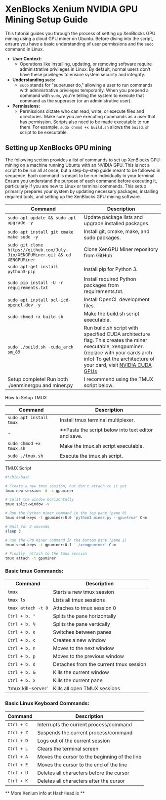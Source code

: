 # XenBlocks Xenium NVIDIA GPU Mining Setup Guide

This tutorial guides you through the process of setting up XenBlocks GPU mining using a cloud GPU miner on Ubuntu. Before diving into the script, ensure you have a basic understanding of user permissions and the `sudo` command in Linux. 

- **User Context:** 
    - Operations like installing, updating, or removing software require administrative privileges in Linux. By default, normal users don't have these privileges to ensure system security and integrity.
- **Understanding `sudo`:**
    - `sudo` stands for "superuser do," allowing a user to run commands with administrative privileges temporarily. When you prepend a command with `sudo`, you're telling the system to execute that command as the superuser (or an administrative user).
- **Permissions:**
    - Permissions dictate who can read, write, or execute files and directories. Make sure you are executing commands as a user that has permission. Scripts also need to be made executable to run them. For example, `sudo chmod +x build.sh` allows the `build.sh` script to be executable.

## Setting up XenBlocks GPU mining

The following section provides a list of commands to set up XenBlocks GPU mining on a machine running Ubuntu with an NVIDIA GPU. This is not a script to be run all at once, but a step-by-step guide meant to be followed in sequence. Each command is meant to be run individually in your terminal. Ensure you understand the purpose of each command before executing it, particularly if you are new to Linux or terminal commands. This setup primarily prepares your system by updating necessary packages, installing required tools, and setting up the XenBlocks GPU mining software. 


| Command | Description |
| ------- | ----------- |
| `sudo apt update && sudo apt upgrade -y` | Update package lists and upgrade installed packages. |
| `sudo apt install git cmake make sudo -y` | Install git, cmake, make, and sudo packages. |
| `sudo git clone https://github.com/July-Jio/XENGPUMiner.git && cd XENGPUMiner` | Clone XenGPU Miner repository from GitHub. |
| `sudo apt-get install python3-pip` | Install pip for Python 3. |
| `sudo pip install -U -r requirements.txt` | Install required Python packages from requirements.txt. |
| `sudo apt install ocl-icd-opencl-dev -y` | Install OpenCL development files. |
| `sudo chmod +x build.sh` | Make the build.sh script executable. |
| `sudo ./build.sh -cuda_arch sm_89` | Run build.sh script with specified CUDA architecture flag. This creates the miner executable, xengpuminer. (replace with your cards arch info) To get the architecture of your card, visit [NVIDIA CUDA GPUs](https://developer.nvidia.com/cuda-gpus#compute) |
| Setup complete! Run both ./xenminergpu and miner.py | I recommend using the TMUX script below.|

How to Setup TMUX

| Command | Description |
| ------- | ----------- |
| `sudo apt install tmux` | Install tmux terminal multiplexer. |
| - | **Paste the script below into text editor and save. |(Ctrl+O to write changes, Ctrl+X to exit nano).** |
| `sudo chmod +x tmux.sh` | Make the tmux.sh script executable. |
| `sudo ./tmux.sh` | Execute the tmux.sh script. |


TMUX Script
```bash
#!/bin/bash

# Create a new tmux session, but don't attach to it yet
tmux new-session -d -s gpuminer

# Split the window horizontally
tmux split-window -v

# Run the Python miner command in the top pane (pane 0)
tmux send-keys -t gpuminer:0.0 'python3 miner.py --gpu=true' C-m

# Wait for 3 seconds
sleep 3

# Run the GPU miner command in the bottom pane (pane 1)
tmux send-keys -t gpuminer:0.1 './xengpuminer' C-m

# Finally, attach to the tmux session
tmux attach -t gpuminer
```

### Basic tmux Commands:

| Command       | Description                                       |
|---------------|---------------------------------------------------|
| `tmux`        | Starts a new tmux session                        |
| `tmux ls`     | Lists all tmux sessions                          |
| `tmux attach -t 0` | Attaches to tmux session 0                  |
| `Ctrl + b, "` | Splits the pane horizontally                     |
| `Ctrl + b, %` | Splits the pane vertically                       |
| `Ctrl + b, o` | Switches between panes                           |
| `Ctrl + b, c` | Creates a new window                             |
| `Ctrl + b, n` | Moves to the next window                         |
| `Ctrl + b, p` | Moves to the previous window                     |
| `Ctrl + b, d` | Detaches from the current tmux session           |
| `Ctrl + b, &` | Kills the current window                         |
| `Ctrl + b, x` | Kills the current pane                           |
| 'tmux kill-server' | Kills all open TMUX sessions

### Basic Linux Keyboard Commands:

| Command       | Description                                       |
|---------------|---------------------------------------------------|
| `Ctrl + C`    | Interrupts the current process/command           |
| `Ctrl + Z`    | Suspends the current process/command             |
| `Ctrl + D`    | Logs out of the current session                  |
| `Ctrl + L`    | Clears the terminal screen                       |
| `Ctrl + A`    | Moves the cursor to the beginning of the line    |
| `Ctrl + E`    | Moves the cursor to the end of the line          |
| `Ctrl + U`    | Deletes all characters before the cursor         |
| `Ctrl + K`    | Deletes all characters after the cursor          |


** More Xenium info at HashHead.io **
